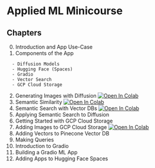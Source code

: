 # Applied ML Minicourse

## Chapters

00. Introduction and App Use-Case
01. Components of the App
```
  - Diffusion Models
  - Hugging Face (Spaces)
  - Gradio
  - Vector Search
  - GCP Cloud Storage
```
02. Generating Images with Diffusion        [![Open In Colab](https://colab.research.google.com/assets/colab-badge.svg)](https://colab.research.google.com/github/jamescalam/applied-ml-minicourse/blob/main/code/02-generate-images.ipynb)
03. Semantic Similarity                     [![Open In Colab](https://colab.research.google.com/assets/colab-badge.svg)](https://colab.research.google.com/github/jamescalam/applied-ml-minicourse/blob/main/code/03-semantic-similarity.ipynb)
04. Semantic Search with Vector DBs         [![Open In Colab](https://colab.research.google.com/assets/colab-badge.svg)](https://colab.research.google.com/github/jamescalam/applied-ml-minicourse/blob/main/code/04-semantic-search-vector-db.ipynb)
05. Applying Semantic Search to Diffusion
06. Getting Started with GCP Cloud Storage
07. Adding Images to GCP Cloud Storage      [![Open In Colab](https://colab.research.google.com/assets/colab-badge.svg)](https://colab.research.google.com/github/jamescalam/applied-ml-minicourse/blob/main/code/07-images-in-gcp.ipynb)
08. Adding Vectors to Pinecone Vector DB
09. Making Queries
10. Introduction to Gradio
11. Building a Gradio ML App
12. Adding Apps to Hugging Face Spaces
